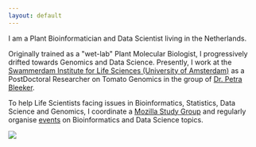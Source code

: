 ```yaml
---
layout: default
---
```

I am a Plant Bioinformatician and Data Scientist living in the Netherlands.

Originally trained as a "wet-lab" Plant Molecular Biologist, I progressively drifted towards Genomics and Data Science. 
Presently, I work at the [Swammerdam Institute for Life Sciences (University of Amsterdam)](http://sils.uva.nl/) as a PostDoctoral Researcher on Tomato Genomics in the 
group of [Dr. Petra Bleeker](http://www.uva.nl/en/profile/b/l/p.m.bleeker/p.m.bleeker.html). 

To help Life Scientists facing issues in Bioinformatics, Statistics, Data Science and Genomics, I coordinate a [Mozilla Study Group](https://scienceparkstudygroup.github.io/studyGroup/) and 
regularly organise [events](events.md) on Bioinformatics and Data Science topics.

![](../images/IMG_8646.JPG)

